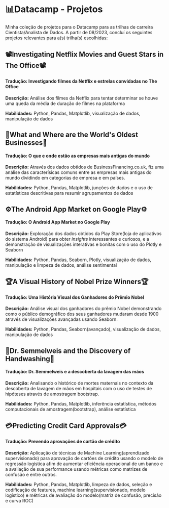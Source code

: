 # 📊Datacamp - Projetos

Minha coleção de projetos para o Datacamp para as trilhas de carreira Cientista/Analista de Dados. A partir de 08/2023, concluí os seguintes projetos relevantes para a(s) trilha(s) escolhidas:

##      📽️Investigating Netflix Movies and Guest Stars in The Office📽
#### Tradução:  Investigando filmes da Netflix e estrelas convidadas no The Office

**Descrição:** Análise dos filmes da Netflix para tentar determinar se houve uma queda da média de duração de filmes na plataforma

**Habilidades:** Python, Pandas, Matplotlib, visualização de dados, manipulação de dados

##     🏪What and Where are the World's Oldest Businesses🏪
#### Tradução:  O que e onde estão as empresas mais antigas do mundo

**Descrição:** Através dos dados obtidos de BusinessFinancing.co.uk, fiz uma análise das caracterísicas comuns entre as empresas mais antigas do mundo dividindo em categorias de empresa e em países.

**Habilidades:** Python, Pandas, Matplotlib, junções de dados e o uso de estatísticas descritivas para resumir agrupamentos de dados

##     ⚙️The Android App Market on Google Play⚙️
#### Tradução:  O Android App Market no Google Play

**Descrição:** Exploração dos dados obtidos da Play Store(loja de aplicativos do sistema Android) para obter *insights* interessantes e curiosos, e a demonstração de visualizações interativas e bonitas com o uso do Plotly e Seaborn

**Habilidades:** Python, Pandas, Seaborn, Plotly, visualização de dados, manipulação e limpeza de dados, análise sentimental

##     🏆A Visual History of Nobel Prize Winners🏆
#### Tradução:  Uma História Visual dos Ganhadores do Prêmio Nobel

**Descrição:** Análise visual dos ganhadores do prêmio Nobel demonstrando como o público demográfico dos seus ganhadores mudaram desde 1900 através de visualizações avançadas usando Seaborn.

**Habilidades:** Python, Pandas, Seaborn(avançado), visualização de dados, manipulação de dados

##     👋Dr. Semmelweis and the Discovery of Handwashing👋
#### Tradução:  Dr. Semmelweis e a descoberta da lavagem das mãos

**Descrição:** Analisando o histórico de mortes maternais no contexto da descoberta de lavagem de mãos em hospitais com o uso de testes de hipóteses através de amostragem bootstrap. 

**Habilidades:** Python, Pandas, Matplotlib, inferência estatística, métodos computacionais de amostragem(bootstrap), análise estatística

##     💳Predicting Credit Card Approvals💳
#### Tradução:  Prevendo aprovações de cartão de crédito

**Descrição:** Aplicação de técnicas de Machine Learning(aprendizado supervisionado) para aprovação de cartões de crédito usando o modelo de regressão logística afim de aumentar eficiência operacional de um banco e a avaliação de sua performance usando métricas como matrizes de confusão e entre outros.

**Habilidades:** Python, Pandas, Matplotlib, limpeza de dados, seleção e codificação de features, machine learning(supervisionado, modelo logístico) e métricas de avaliação do modelo(matriz de confusão, precisão e curva ROC)